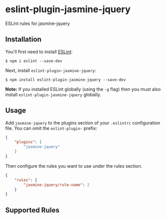# eslint-plugin-jasmine-jquery

ESLint rules for jasmine-jquery

## Installation

You'll first need to install [ESLint](http://eslint.org):

```
$ npm i eslint --save-dev
```

Next, install `eslint-plugin-jasmine-jquery`:

```
$ npm install eslint-plugin-jasmine-jquery --save-dev
```

**Note:** If you installed ESLint globally (using the `-g` flag) then you must also install `eslint-plugin-jasmine-jquery` globally.

## Usage

Add `jasmine-jquery` to the plugins section of your `.eslintrc` configuration file. You can omit the `eslint-plugin-` prefix:

```json
{
    "plugins": [
        "jasmine-jquery"
    ]
}
```


Then configure the rules you want to use under the rules section.

```json
{
    "rules": {
        "jasmine-jquery/rule-name": 2
    }
}
```

## Supported Rules
